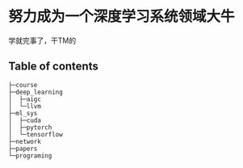 # 努力成为一个深度学习系统领域大牛
学就完事了，干TM的
## Table of contents
```
├─course
├─deep_learning
│  ├─aigc
│  └─llvm
├─ml_sys
│  ├─cuda
│  ├─pytorch
│  └─tensorflow
├─network
├─papers
└─programing
```
